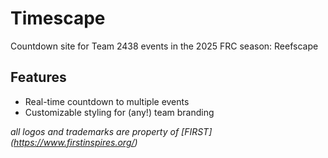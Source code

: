 # Timescape
Countdown site for Team 2438 events in the 2025 FRC season: Reefscape

## Features
- Real-time countdown to multiple events
- Customizable styling for (any!) team branding

*all logos and trademarks are property of [FIRST] (https://www.firstinspires.org/)*
